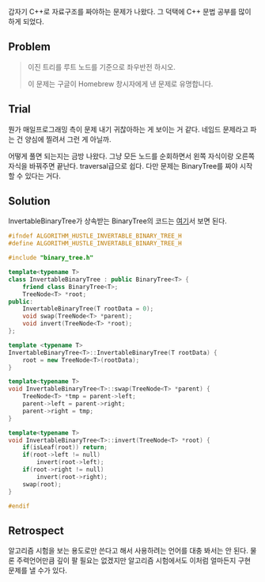 갑자기 C++로 자료구조를 짜야하는 문제가 나왔다. 그 덕택에 C++ 문법 공부를 많이 하게 되었다.



## Problem

> 이진 트리를 루트 노드를 기준으로 좌우반전 하시오.
>
> 이 문제는 구글이 Homebrew 창시자에게 낸 문제로 유명합니다.



## Trial

뭔가 매일프로그래밍 측이 문제 내기 귀찮아하는 게 보이는 거 같다. 네임드 문제라고 파는 건 양심에 찔려서 그런 게 아닐까.

어떻게 풀면 되는지는 금방 나왔다. 그냥 모든 노드를 순회하면서 왼쪽 자식이랑 오른쪽 자식을 바꿔주면 끝난다. traversal급으로 쉽다. 다만 문제는 BinaryTree를 짜야 시작할 수 있다는 거다.



## Solution

InvertableBinaryTree가 상속받는 BinaryTree의 코드는 [여기](https://enhanced.kr/postviewer/607)서 보면 된다. 

```c++
#ifndef ALGORITHM_HUSTLE_INVERTABLE_BINARY_TREE_H
#define ALGORITHM_HUSTLE_INVERTABLE_BINARY_TREE_H

#include "binary_tree.h"

template<typename T>
class InvertableBinaryTree : public BinaryTree<T> {
    friend class BinaryTree<T>;
    TreeNode<T> *root;
public:
    InvertableBinaryTree(T rootData = 0);
    void swap(TreeNode<T> *parent);
    void invert(TreeNode<T> *root);
};

template <typename T>
InvertableBinaryTree<T>::InvertableBinaryTree(T rootData) {
    root = new TreeNode<T>(rootData);
}

template<typename T>
void InvertableBinaryTree<T>::swap(TreeNode<T> *parent) {
    TreeNode<T> *tmp = parent->left;
    parent->left = parent->right;
    parent->right = tmp;
}

template<typename T>
void InvertableBinaryTree<T>::invert(TreeNode<T> *root) {
    if(isLeaf(root)) return;
    if(root->left != null)
        invert(root->left);
    if(root->right != null)
        invert(root->right);
    swap(root);
}

#endif
```



## Retrospect

알고리즘 시험을 보는 용도로만 쓴다고 해서 사용하려는 언어를 대충 봐서는 안 된다. 물론 주력언어만큼 깊이 팔 필요는 없겠지만 알고리즘 시험에서도 이처럼 얼마든지 구현 문제를 낼 수가 있다. 
